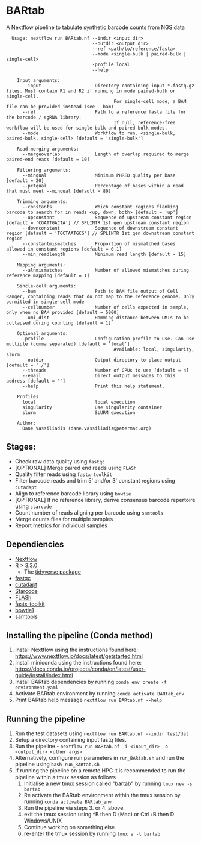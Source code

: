 # BARtab
A Nextflow pipeline to tabulate synthetic barcode counts from NGS data

```
  Usage: nextflow run BARtab.nf --indir <input dir> 
                                --outdir <output dir> 
                                --ref <path/to/reference/fasta> 
                                --mode <single-bulk | paired-bulk | single-cell> 
                                -profile local
                                --help

    Input arguments:
      --input                    Directory containing input *.fastq.gz files. Must contain R1 and R2 if running in mode paired-bulk or single-cell.
                                        For single-cell mode, a BAM file can be provided instead (see --bam)
      --ref                      Path to a reference fasta file for the barcode / sgRNA library.
                                        If null, reference-free workflow will be used for single-bulk and paired-bulk modes.
      --mode                     Workflow to run. <single-bulk, paired-bulk, single-cell> [default = 'single-bulk']

    Read merging arguments:
      --mergeoverlap             Length of overlap required to merge paired-end reads [default = 10]

    Filtering arguments:
      --minqual                  Minimum PHRED quality per base [default = 20]
      --pctqual                  Percentage of bases within a read that must meet --minqual [default = 80]

    Trimming arguments:
      --constants                Which constant regions flanking barcode to search for in reads <up, down, both> [default = 'up']
      --upconstant               Sequence of upstream constant region [default = 'CGATTGACTA'] // SPLINTR 1st gen upstream constant region
      --downconstant             Sequence of downstream constant region [default = 'TGCTAATGCG'] // SPLINTR 1st gen downstream constant region
      --constantmismatches       Proportion of mismatched bases allowed in constant regions [default = 0.1]
      --min_readlength           Minimum read length [default = 15]

    Mapping arguments:
      --alnmismatches            Number of allowed mismatches during reference mapping [default = 1]

    Sincle-cell arguments:
      --bam                      Path to BAM file output of Cell Ranger, containing reads that do not map to the reference genome. Only permitted in single-cell mode
      --cellnumber               Number of cells expected in sample, only when no BAM provided [default = 5000]
      --umi_dist                 Hamming distance between UMIs to be collapsed during counting [default = 1]

    Optional arguments:
      -profile                   Configuration profile to use. Can use multiple (comma separated) [default = 'local']
                                        Available: local, singularity, slurm
      --outdir                   Output directory to place output [default = './']
      --threads                  Number of CPUs to use [default = 4]
      --email                    Direct output messages to this address [default = '']
      --help                     Print this help statement.

    Profiles:
      local                      local execution
      singularity                use singularity container
      slurm                      SLURM execution 

    Author:
      Dane Vassiliadis (dane.vassiliadis@petermac.org)
```
## Stages:
- Check raw data quality using `fastqc`
- [OPTIONAL] Merge paired end reads using `FLASh`
- Quality filter reads using `fastx-toolkit`
- Filter barcode reads and trim 5' and/or 3' constant regions using `cutadapt`
- Align to reference barcode library using `bowtie`
- [OPTIONAL] If no reference library, derive consensus barcode repertoire using `starcode`
- Count number of reads aligning per barcode using `samtools`
- Merge counts files for multiple samples
- Report metrics for individual samples

## Dependiencies
* [Nextflow](https://bitbucket.org/snakemake/snakemake)
* [R > 3.3.0](https://www.r-project.org/)
    * The [tidyverse package](https://www.tidyverse.org/)
* [fastqc](https://www.bioinformatics.babraham.ac.uk/projects/fastqc/)
* [cutadapt](https://cutadapt.readthedocs.io/en/stable/installation.html)
* [Starcode](https://github.com/gui11aume/starcode)
* [FLASh](http://ccb.jhu.edu/software/FLASH/)
* [fastx-toolkit](http://hannonlab.cshl.edu/fastx_toolkit/)
* [bowtie1](http://bowtie-bio.sourceforge.net/index.shtml)
* [samtools](http://www.htslib.org/)

## Installing the pipeline (Conda method)
1. Install Nextflow using the instructions found here: https://www.nextflow.io/docs/latest/getstarted.html
2. Install miniconda using the instructions found here: https://docs.conda.io/projects/conda/en/latest/user-guide/install/index.html 
3. Install BARtab dependencies by running `conda env create -f environment.yaml`
4. Activate BARtab environment by running `conda activate BARtab_env`
5. Print BARtab help message `nextflow run BARtab.nf --help`

## Running the pipeline
1. Run the test datasets using `nextflow run BARtab.nf --indir test/dat`
2. Setup a directory containing input fastq files.
3. Run the pipeline - `nextflow run BARtab.nf -i <input_dir> -o <output_dir> <other args>`
4. Alternatively, configure run parameters in `run_BARtab.sh` and run the pipeline using `bash run_BARtab.sh`
5. If running the pipeline on a remote HPC it is recommended to run the pipeline within a tmux session as follows
   1. Initialise a new tmux session called "bartab" by running `tmux new -s bartab`
   2. Re activate the BARtab environment within the tmux session by running `conda activate BARtab_env`
   3. Run the pipeline via steps 3. or 4. above.
   4. exit the tmux session using ^B then D (Mac) or Ctrl+B then D Windows/UNIX
   5. Continue working on something else
   6. re-enter the tmux session by running `tmux a -t bartab`


